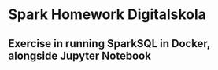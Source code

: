 # Spark Homework Digitalskola

## Exercise in running SparkSQL in Docker, alongside Jupyter Notebook
